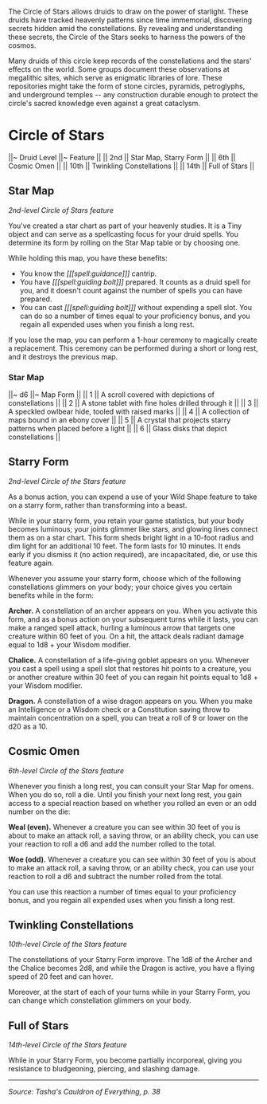 The Circle of Stars allows druids to draw on the power of starlight. These druids have tracked heavenly patterns since time immemorial, discovering secrets hidden amid the constellations. By revealing and understanding these secrets, the Circle of the Stars seeks to harness the powers of the cosmos.

Many druids of this circle keep records of the constellations and the stars' effects on the world. Some groups document these observations at megalithic sites, which serve as enigmatic libraries of lore. These repositories might take the form of stone circles, pyramids, petroglyphs, and underground temples -- any construction durable enough to protect the circle's sacred knowledge even against a great cataclysm.

# Circle of Stars

||~ Druid Level ||~ Feature ||
|| 2nd || Star Map, Starry Form ||
|| 6th || Cosmic Omen ||
|| 10th || Twinkling Constellations ||
|| 14th || Full of Stars ||

## Star Map

_2nd-level Circle of Stars feature_

You've created a star chart as part of your heavenly studies. It is a Tiny object and can serve as a spellcasting focus for your druid spells. You determine its form by rolling on the Star Map table or by choosing one.

While holding this map, you have these benefits:

* You know the _[[[spell:guidance]]]_ cantrip.
* You have _[[[spell:guiding bolt]]]_ prepared. It counts as a druid spell for you, and it doesn't count against the number of spells you can have prepared.
* You can cast _[[[spell:guiding bolt]]]_ without expending a spell slot. You can do so a number of times equal to your proficiency bonus, and you regain all expended uses when you finish a long rest.

If you lose the map, you can perform a 1-hour ceremony to magically create a replacement. This ceremony can be performed during a short or long rest, and it destroys the previous map.

### Star Map

||~ d6 ||~ Map Form ||
|| 1 || A scroll covered with depictions of constellations ||
|| 2 || A stone tablet with fine holes drilled through it ||
|| 3 || A speckled owlbear hide, tooled with raised marks ||
|| 4 || A collection of maps bound in an ebony cover ||
|| 5 || A crystal that projects starry patterns when placed before a light ||
|| 6 || Glass disks that depict constellations ||

## Starry Form

_2nd-level Circle of the Stars feature_

As a bonus action, you can expend a use of your Wild Shape feature to take on a starry form, rather than transforming into a beast.

While in your starry form, you retain your game statistics, but your body becomes luminous; your joints glimmer like stars, and glowing lines connect them as on a star chart. This form sheds bright light in a 10-foot radius and dim light for an additional 10 feet. The form lasts for 10 minutes. It ends early if you dismiss it (no action required), are incapacitated, die, or use this feature again.

Whenever you assume your starry form, choose which of the following constellations glimmers on your body; your choice gives you certain benefits while in the form:

**Archer.** A constellation of an archer appears on you. When you activate this form, and as a bonus action on your subsequent turns while it lasts, you can make a ranged spell attack, hurling a luminous arrow that targets one creature within 60 feet of you. On a hit, the attack deals radiant damage equal to 1d8 + your Wisdom modifier.

**Chalice.** A constellation of a life-giving goblet appears on you. Whenever you cast a spell using a spell slot that restores hit points to a creature, you or another creature within 30 feet of you can regain hit points equal to 1d8 + your Wisdom modifier.

**Dragon.** A constellation of a wise dragon appears on you. When you make an Intelligence or a Wisdom check or a Constitution saving throw to maintain concentration on a spell, you can treat a roll of 9 or lower on the d20 as a 10.

## Cosmic Omen

_6th-level Circle of the Stars feature_

Whenever you finish a long rest, you can consult your Star Map for omens. When you do so, roll a die. Until you finish your next long rest, you gain access to a special reaction based on whether you rolled an even or an odd number on the die:

**Weal (even).** Whenever a creature you can see within 30 feet of you is about to make an attack roll, a saving throw, or an ability check, you can use your reaction to roll a d6 and add the number rolled to the total.

**Woe (odd).** Whenever a creature you can see within 30 feet of you is about to make an attack roll, a saving throw, or an ability check, you can use your reaction to roll a d6 and subtract the number rolled from the total.

You can use this reaction a number of times equal to your proficiency bonus, and you regain all expended uses when you finish a long rest.

## Twinkling Constellations

_10th-level Circle of the Stars feature_

The constellations of your Starry Form improve. The 1d8 of the Archer and the Chalice becomes 2d8, and while the Dragon is active, you have a flying speed of 20 feet and can hover.

Moreover, at the start of each of your turns while in your Starry Form, you can change which constellation glimmers on your body.

## Full of Stars

_14th-level Circle of the Stars feature_

While in your Starry Form, you become partially incorporeal, giving you resistance to bludgeoning, piercing, and slashing damage.

----

*Source: Tasha's Cauldron of Everything, p. 38*

